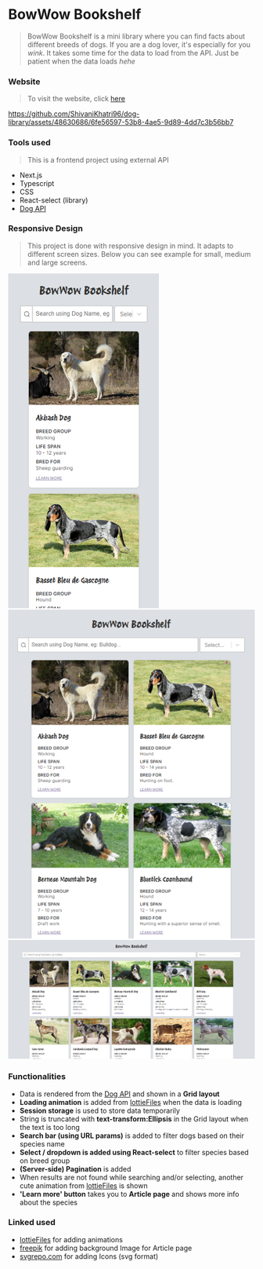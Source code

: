 # BowWow Bookshelf

> BowWow Bookshelf is a mini library where you can find facts about different breeds of dogs.
> If you are a dog lover, it's especially for you _wink_.
> It takes some time for the data to load from the API. Just be patient when the data loads _hehe_

### Website

> To visit the website, click [here](https://bowwow-bookshelf-nine.vercel.app/)

https://github.com/ShivaniKhatri96/dog-library/assets/48630686/6fe56597-53b8-4ae5-9d89-4dd7c3b56bb7



### Tools used

> This is a frontend project using external API

- Next.js
- Typescript
- CSS
- React-select (library)
- [Dog API](https://thedogapi.com/)

### Responsive Design

> This project is done with responsive design in mind. It adapts to different screen sizes.
> Below you can see example for small, medium and large screens.
>
![mobile](./public/readmeAssets/mobile.png)
![tablet](./public/readmeAssets/tablet.png)
![large](./public/readmeAssets/desktop.png)

### Functionalities

- Data is rendered from the [Dog API](https://thedogapi.com/) and shown in a **Grid layout** 
- **Loading animation** is added from [lottieFiles](https://lottiefiles.com/) when the data is loading
- **Session storage** is used to store data temporarily
- String is truncated with **text-transform:Ellipsis** in the Grid layout when the text is too long
- **Search bar (using URL params)** is added to filter dogs based on their species name
- **Select / dropdown is added using React-select** to filter species based on breed group
- **(Server-side) Pagination** is added
- When results are not found while searching and/or selecting, another cute animation from [lottieFiles](https://lottiefiles.com/) is shown
- **'Learn more' button** takes you to **Article page** and shows more info about the species

### Linked used

- [lottieFiles](https://lottiefiles.com/) for adding animations
- [freepik](https://www.freepik.com/free-vector/seamless-animal-pattern-background-cute-paw-print-vector-illustration_20266394.htm#query=cartoon%20dog%20paw%20print&position=39&from_view=keyword&track=ais&uuid=d40c7f50-d738-47f7-a885-8f49fa6672db) for adding background Image for Article page
- [svgrepo.com](https://www.svgrepo.com/) for adding Icons (svg format)
